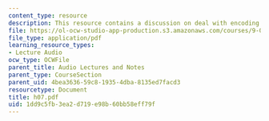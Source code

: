 ```yaml
---
content_type: resource
description: This resource contains a discussion on deal with encoding.
file: https://ol-ocw-studio-app-production.s3.amazonaws.com/courses/9-00-introduction-to-psychology-fall-2004/1dd9c5fb3ea2d719e98b60bb58eff79f_h07.pdf
file_type: application/pdf
learning_resource_types:
- Lecture Audio
ocw_type: OCWFile
parent_title: Audio Lectures and Notes
parent_type: CourseSection
parent_uid: 4bea3636-59c8-1935-4dba-8135ed7facd3
resourcetype: Document
title: h07.pdf
uid: 1dd9c5fb-3ea2-d719-e98b-60bb58eff79f
---
```

